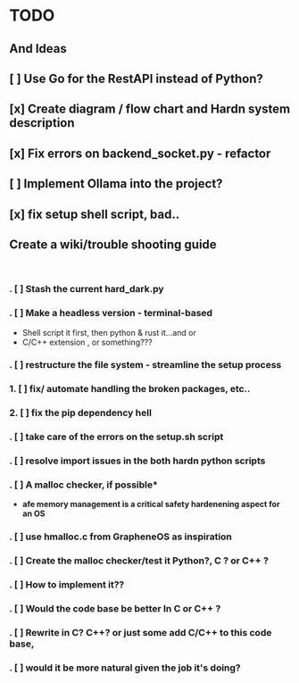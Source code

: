 
# TODO

## And Ideas

## [ ] Use Go for the RestAPI instead of Python?

## [x] Create diagram / flow chart and Hardn system description

## [x] Fix errors on backend_socket.py  - refactor

## [ ] Implement Ollama into the project?

## [x] fix setup shell script, bad..

## Create a wiki/trouble shooting guide

<br>

### . [ ]  Stash the current hard_dark.py

### . [ ]  Make a headless version - terminal-based

- Shell script it first, then python & rust it...and or 
- C/C++ extension , or something???


### . [ ]  restructure the file system - streamline the setup process


### 1. [ ] fix/ automate handling the broken packages, etc..

### 2. [ ] fix the pip dependency hell

### . [ ] take care of the errors on the setup.sh script 

### . [ ] resolve import issues in the both hardn python scripts





### . [ ] A malloc checker, if possible*
- __afe memory management is a critical safety hardenening aspect for an OS__

### . [ ] use hmalloc.c from GrapheneOS as inspiration

### . [ ] Create the malloc checker/test it Python?, C ? or C++ ?

### . [ ] How to implement it??

### . [ ] Would the code base be better In C or C++ ?

### . [ ] Rewrite in C? C++? or just some add C/C++ to this code base, 

### . [ ] would it be more natural given the job it's doing?